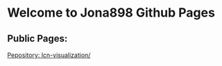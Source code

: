 # Welcome to Jona898 Github Pages

## Public Pages:
[Pepository: lcn-visualization/](./lcn-visualization/)

